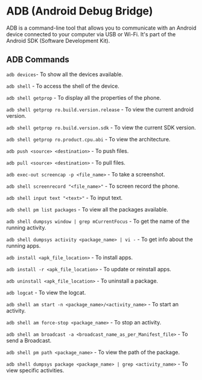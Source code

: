 # ADB (Android Debug Bridge)
ADB is a command-line tool that allows you to communicate with an Android device connected to your computer via USB or Wi-Fi. It's part of the Android SDK (Software Development Kit).
## ADB Commands
`adb devices`- To show all the devices available.

`adb shell` - To access the shell of the device.

`adb shell getprop` - To display all the properties of the phone.

`adb shell getprop ro.build.version.release` - To view the current android version.

`adb shell getprop ro.build.version.sdk` - To view the current SDK version.

`adb shell getprop ro.product.cpu.abi` - To view the architecture.

`adb push <source> <destination>` - To push files.

`adb pull <source> <destination>` - To pull files.

`adb exec-out screencap -p <file_name>` - To take a screenshot.

`adb shell screenrecord "<file_name>"` - To screen record the phone.

`adb shell input text "<text>"` - To input text.

`adb shell pm list packages` - To view all the packages available.

`adb shell dumpsys window | grep mCurrentFocus` - To get the name of the running activity.

`adb shell dumpsys activity <package_name> | vi -` - To get info about the running apps.

`adb install <apk_file_location>` - To install apps.

`adb install -r <apk_file_location>` - To update or reinstall apps.

`adb uninstall <apk_file_location>` - To uninstall a package.

`adb logcat` - To view the logcat.

`adb shell am start -n <package_name>/<activity_name>` - To start an activity.

`adb shell am force-stop <package_name>` - To stop an activity.

`adb shell am broadcast -a <broadcast_name_as_per_Manifest_file>` - To send a Broadcast.

`adb shell pm path <package_name>` - To view the path of the package.

`adb shell dumpsys package <package_name> | grep <activity_name>` - To view specific activities.



